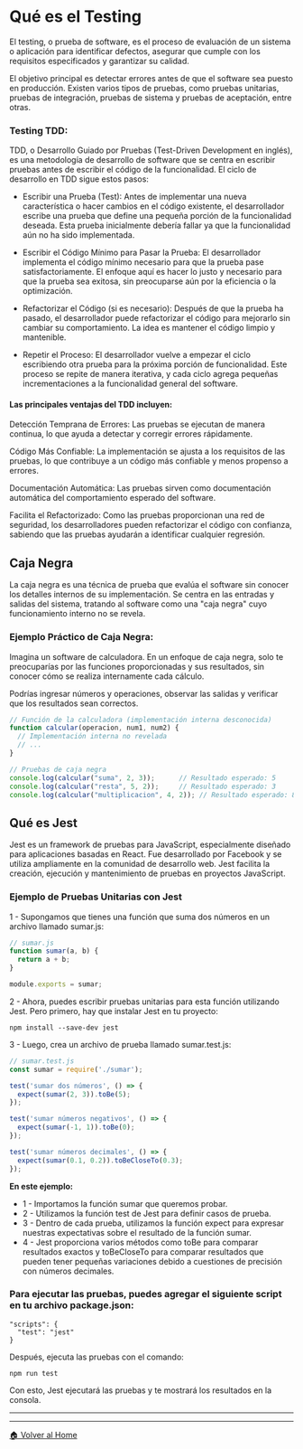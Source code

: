 # Qué es el Testing

El testing, o prueba de software, es el proceso de evaluación de un sistema o aplicación para identificar defectos, asegurar que cumple con los requisitos especificados y garantizar su calidad. 

El objetivo principal es detectar errores antes de que el software sea puesto en producción. Existen varios tipos de pruebas, como pruebas unitarias, pruebas de integración, pruebas de sistema y pruebas de aceptación, entre otras.


### Testing TDD:

TDD, o Desarrollo Guiado por Pruebas (Test-Driven Development en inglés), es una metodología de desarrollo de software que se centra en escribir pruebas antes de escribir el código de la funcionalidad. El ciclo de desarrollo en TDD sigue estos pasos:

- Escribir una Prueba (Test): Antes de implementar una nueva característica o hacer cambios en el código existente, el desarrollador escribe una prueba que define una pequeña porción de la funcionalidad deseada. Esta prueba inicialmente debería fallar ya que la funcionalidad aún no ha sido implementada.

- Escribir el Código Mínimo para Pasar la Prueba: El desarrollador implementa el código mínimo necesario para que la prueba pase satisfactoriamente. El enfoque aquí es hacer lo justo y necesario para que la prueba sea exitosa, sin preocuparse aún por la eficiencia o la optimización.

- Refactorizar el Código (si es necesario): Después de que la prueba ha pasado, el desarrollador puede refactorizar el código para mejorarlo sin cambiar su comportamiento. La idea es mantener el código limpio y mantenible.

- Repetir el Proceso: El desarrollador vuelve a empezar el ciclo escribiendo otra prueba para la próxima porción de funcionalidad. Este proceso se repite de manera iterativa, y cada ciclo agrega pequeñas incrementaciones a la funcionalidad general del software.

#### Las principales ventajas del TDD incluyen:

Detección Temprana de Errores: Las pruebas se ejecutan de manera continua, lo que ayuda a detectar y corregir errores rápidamente.

Código Más Confiable: La implementación se ajusta a los requisitos de las pruebas, lo que contribuye a un código más confiable y menos propenso a errores.

Documentación Automática: Las pruebas sirven como documentación automática del comportamiento esperado del software.

Facilita el Refactorizado: Como las pruebas proporcionan una red de seguridad, los desarrolladores pueden refactorizar el código con confianza, sabiendo que las pruebas ayudarán a identificar cualquier regresión.


## Caja Negra

La caja negra es una técnica de prueba que evalúa el software sin conocer los detalles internos de su implementación. Se centra en las entradas y salidas del sistema, tratando al software como una "caja negra" cuyo funcionamiento interno no se revela.

### Ejemplo Práctico de Caja Negra:
Imagina un software de calculadora. En un enfoque de caja negra, solo te preocuparías por las funciones proporcionadas y sus resultados, sin conocer cómo se realiza internamente cada cálculo. 

Podrías ingresar números y operaciones, observar las salidas y verificar que los resultados sean correctos.

```js
// Función de la calculadora (implementación interna desconocida)
function calcular(operacion, num1, num2) {
  // Implementación interna no revelada
  // ...
}

// Pruebas de caja negra
console.log(calcular("suma", 2, 3));      // Resultado esperado: 5
console.log(calcular("resta", 5, 2));     // Resultado esperado: 3
console.log(calcular("multiplicacion", 4, 2)); // Resultado esperado: 8
```


## Qué es Jest

Jest es un framework de pruebas para JavaScript, especialmente diseñado para aplicaciones basadas en React. Fue desarrollado por Facebook y se utiliza ampliamente en la comunidad de desarrollo web. Jest facilita la creación, ejecución y mantenimiento de pruebas en proyectos JavaScript.

### Ejemplo de Pruebas Unitarias con Jest

1 - Supongamos que tienes una función que suma dos números en un archivo llamado sumar.js:

```js
// sumar.js
function sumar(a, b) {
  return a + b;
}

module.exports = sumar;
```

2 - Ahora, puedes escribir pruebas unitarias para esta función utilizando Jest. Pero primero, hay que instalar Jest en tu proyecto:

```
npm install --save-dev jest
```

3 - Luego, crea un archivo de prueba llamado sumar.test.js:

```js
// sumar.test.js
const sumar = require('./sumar');

test('sumar dos números', () => {
  expect(sumar(2, 3)).toBe(5);
});

test('sumar números negativos', () => {
  expect(sumar(-1, 1)).toBe(0);
});

test('sumar números decimales', () => {
  expect(sumar(0.1, 0.2)).toBeCloseTo(0.3);
});
```

**En este ejemplo:**

- 1 - Importamos la función sumar que queremos probar.
- 2 - Utilizamos la función test de Jest para definir casos de prueba.
- 3 - Dentro de cada prueba, utilizamos la función expect para expresar nuestras expectativas sobre el resultado de la función sumar.
- 4 - Jest proporciona varios métodos como toBe para comparar resultados exactos y toBeCloseTo para comparar resultados que pueden tener pequeñas variaciones debido a cuestiones de precisión con números decimales.

### Para ejecutar las pruebas, puedes agregar el siguiente script en tu archivo package.json:

```
"scripts": {
  "test": "jest"
}
```

Después, ejecuta las pruebas con el comando:

```
npm run test
```
Con esto, Jest ejecutará las pruebas y te mostrará los resultados en la consola.

---
---

[🏠 Volver al Home](../README.md)